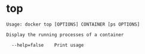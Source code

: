 <!--[metadata]>
+++
title = "top"
description = "The top command description and usage"
keywords = ["container, running, processes"]
[menu.main]
parent = "smn_cli"
+++
<![end-metadata]-->

# top

    Usage: docker top [OPTIONS] CONTAINER [ps OPTIONS]

    Display the running processes of a container

      --help=false    Print usage
